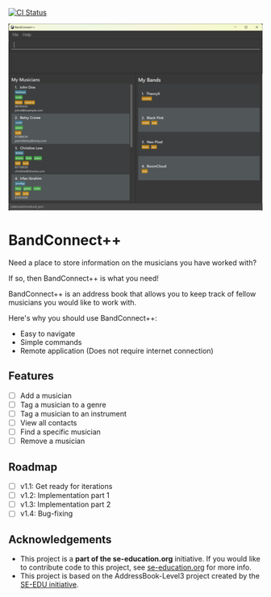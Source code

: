 [![CI Status](https://github.com/se-edu/addressbook-level3/workflows/Java%20CI/badge.svg)](https://github.com/AY2324S1-CS2103T-W11-3/tp/actions)


![Ui](docs/images/Ui.png)

# BandConnect++

Need a place to store information on the musicians you have worked with?

If so, then BandConnect++ is what you need!

BandConnect++ is an address book that allows you to keep track of fellow musicians you would like to work with.

Here's why you should use BandConnect++:
* Easy to navigate
* Simple commands
* Remote application (Does not require internet connection)

[//]: # (## Getting Started)

[//]: # (How to set up project)

[//]: # ()
[//]: # (### Prerequisites)

[//]: # ()
[//]: # (### Installation)

## Features
- [ ] Add a musician
- [ ] Tag a musician to a genre
- [ ] Tag a musician to an instrument
- [ ] View all contacts
- [ ] Find a specific musician
- [ ] Remove a musician

## Roadmap
- [ ] v1.1: Get ready for iterations
- [ ] v1.2: Implementation part 1
- [ ] v1.3: Implementation part 2
- [ ] v1.4: Bug-fixing

[//]: # (## Contributions)

## Acknowledgements
* This project is a **part of the se-education.org** initiative. If you would like to contribute code to this project, see [se-education.org](https://se-education.org#https://se-education.org/#contributing) for more info.
* This project is based on the AddressBook-Level3 project created by the [SE-EDU initiative](https://se-education.org).


